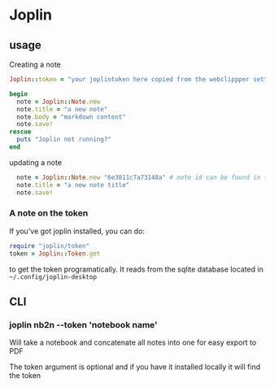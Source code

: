 # Joplin


## usage

Creating a note
```ruby
Joplin::token = "your joplintoken here copied from the webclippper settings"

begin
  note = Joplin::Note.new
  note.title = "a new note"
  note.body = "markdown content"
  note.save!
rescue
  puts "Joplin not running?"
end
```

updating a note
```ruby
  note = Joplin::Note.new "6e3811c7a73148a" # note id can be found in the information of any note
  note.title = "a new note title"
  note.save!
```

### A note on the token

If you've got joplin installed, you can do:

``` ruby
require "joplin/token"
token = Joplin::Token.get
```

to get the token programatically. It reads from the sqlite database located in `~/.config/joplin-desktop`


## CLI

### joplin nb2n --token <yourtoken> 'notebook name'

Will take a notebook and concatenate all notes into one for easy export to PDF

The token argument is optional and if you have it installed locally it will find the token
